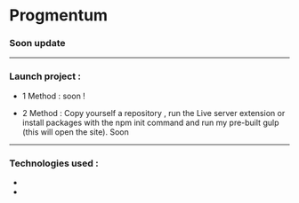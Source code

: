 # Progmentum
### Soon  update


---
### Launch project :
- 1 Method : soon !

- 2 Method : Copy yourself a repository , run the Live server extension or install packages with the npm init command and run my pre-built gulp (this will open the site). Soon 

---
### Technologies used :

-

-

